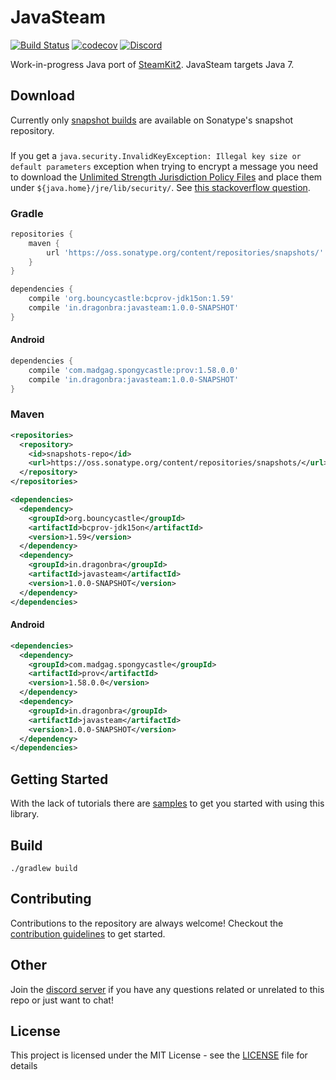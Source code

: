 # JavaSteam
[![Build Status](https://travis-ci.org/Longi94/JavaSteam.svg?branch=master)](https://travis-ci.org/Longi94/JavaSteam) [![codecov](https://codecov.io/gh/Longi94/JavaSteam/branch/master/graph/badge.svg)](https://codecov.io/gh/Longi94/JavaSteam) 
[![Discord](https://img.shields.io/discord/420907597906968586.svg)](https://discord.gg/8F2JuTu)

Work-in-progress Java port of [SteamKit2](https://github.com/SteamRE/SteamKit). JavaSteam targets Java 7.

## Download

Currently only [snapshot builds](https://oss.sonatype.org/content/repositories/snapshots/in/dragonbra/javasteam/1.0.0-SNAPSHOT/) are available on Sonatype's snapshot repository.

### 

If you get a `java.security.InvalidKeyException: Illegal key size or default parameters` exception when trying to encrypt a message you need to download the [Unlimited Strength Jurisdiction Policy Files](http://www.oracle.com/technetwork/java/javase/downloads/jce8-download-2133166.html) and place them under `${java.home}/jre/lib/security/`. See [this stackoverflow question](https://stackoverflow.com/questions/6481627/java-security-illegal-key-size-or-default-parameters).

### Gradle

```groovy
repositories {
    maven {
        url 'https://oss.sonatype.org/content/repositories/snapshots/'
    }
}

dependencies {
    compile 'org.bouncycastle:bcprov-jdk15on:1.59'
    compile 'in.dragonbra:javasteam:1.0.0-SNAPSHOT'
}
```

#### Android

```groovy
dependencies {
    compile 'com.madgag.spongycastle:prov:1.58.0.0'
    compile 'in.dragonbra:javasteam:1.0.0-SNAPSHOT'
}
```

### Maven

```xml
<repositories>
  <repository>
    <id>snapshots-repo</id>
    <url>https://oss.sonatype.org/content/repositories/snapshots/</url>
  </repository>
</repositories>

<dependencies>
  <dependency>
    <groupId>org.bouncycastle</groupId>
    <artifactId>bcprov-jdk15on</artifactId>
    <version>1.59</version>
  </dependency>
  <dependency>
    <groupId>in.dragonbra</groupId>
    <artifactId>javasteam</artifactId>
    <version>1.0.0-SNAPSHOT</version>
  </dependency>
</dependencies>
```

#### Android

```xml
<dependencies>
  <dependency>
    <groupId>com.madgag.spongycastle</groupId>
    <artifactId>prov</artifactId>
    <version>1.58.0.0</version>
  </dependency>
  <dependency>
    <groupId>in.dragonbra</groupId>
    <artifactId>javasteam</artifactId>
    <version>1.0.0-SNAPSHOT</version>
  </dependency>
</dependencies>
```

## Getting Started

With the lack of tutorials there are [samples](https://github.com/Longi94/JavaSteam/tree/master/javasteam-samples/src/main/java/in/dragonbra/javasteamsamples) to get you started with using this library.

## Build

```./gradlew build```

## Contributing

Contributions to the repository are always welcome! Checkout the [contribution guidelines](CONTRIBUTING.md) to get started.

## Other

Join the [discord server](https://discord.gg/8F2JuTu) if you have any questions related or unrelated to this repo or just want to chat!

## License

This project is licensed under the MIT License - see the [LICENSE](LICENSE) file for details
